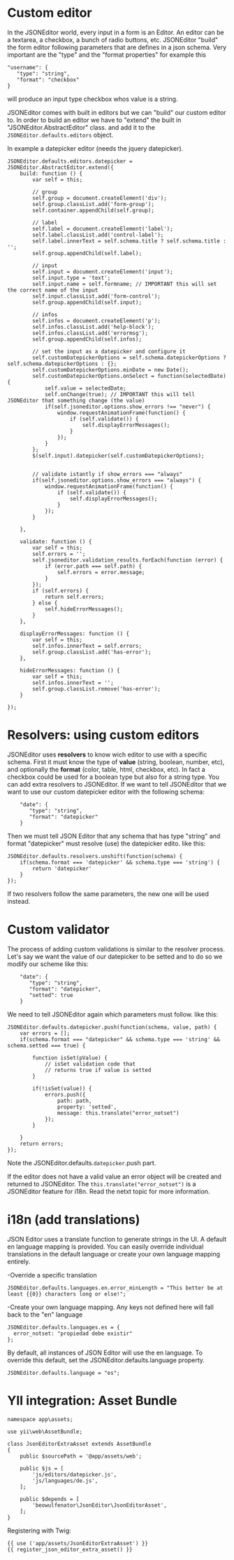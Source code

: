 # Custom editor

In the JSONEditor world, every input in a form is an Editor.
An editor can be a textarea, a checkbox, a bunch of radio buttons, etc.
JSONEditor "build" the form editor following parameters that are defines in a
json schema. Very important are the "type" and the "format properties"
for example this

    "username": {
       "type": "string",
       "format": "checkbox"
    }

will produce an input type checkbox whos value is a string.

JSONEditor comes with built in editors but we can "build" our custom editor
to. In order to build an editor we have to "extend" the built in
"JSONEditor.AbstractEditor" class. and add it to the `JSONEditor.defaults.editors`
object.

In example a datepicker editor (needs the jquery datepicker).

    JSONEditor.defaults.editors.datepicker = JSONEditor.AbstractEditor.extend({
        build: function () {
            var self = this;
    
            // group
            self.group = document.createElement('div');
            self.group.classList.add('form-group');
            self.container.appendChild(self.group);
    
            // label
            self.label = document.createElement('label');
            self.label.classList.add('control-label');
            self.label.innerText = self.schema.title ? self.schema.title : '';
            self.group.appendChild(self.label);
    
            // input
            self.input = document.createElement('input');
            self.input.type = 'text';
            self.input.name = self.formname; // IMPORTANT this will set the correct name of the input
            self.input.classList.add('form-control');
            self.group.appendChild(self.input);
    
            // infos
            self.infos = document.createElement('p');
            self.infos.classList.add('help-block');
            self.infos.classList.add('errormsg');
            self.group.appendChild(self.infos);
    
            // set the input as a datepicker and configure it
            self.customDatepickerOptions = self.schema.datepickerOptions ? self.schema.datepickerOptions : {};
            self.customDatepickerOptions.minDate = new Date();
            self.customDatepickerOptions.onSelect = function(selectedDate) {
                self.value = selectedDate;
                self.onChange(true); // IMPORTANT this will tell JSONEditor that something change (the value)
                if(self.jsoneditor.options.show_errors !== "never") {
                    window.requestAnimationFrame(function() {
                        if (self.validate()) {
                            self.displayErrorMessages();
                        }
                    });
                }
            };
            $(self.input).datepicker(self.customDatepickerOptions);
    
    
            // validate istantly if show_errors === "always"
            if(self.jsoneditor.options.show_errors === "always") {
                window.requestAnimationFrame(function() {
                    if (self.validate()) {
                        self.displayErrorMessages();
                    }
                });
            }
    
        },
    
        validate: function () {
            var self = this;
            self.errors = '';
            self.jsoneditor.validation_results.forEach(function (error) {
                if (error.path === self.path) {
                    self.errors = error.message;
                }
            });
            if (self.errors) {
                return self.errors;
            } else {
                self.hideErrorMessages();
            }
        },
    
        displayErrorMessages: function () {
            var self = this;
            self.infos.innerText = self.errors;
            self.group.classList.add('has-error');
        },
    
        hideErrorMessages: function () {
            var self = this;
            self.infos.innerText = '';
            self.group.classList.remove('has-error');
        }
    
    });

# Resolvers: using custom editors

JSONEditor uses **resolvers** to know wich editor to use with a specific schema.
First it must know the type of **value** (string, boolean, number, etc), and 
optionally the **format** (color, table, html, checkbox, etc).
In fact a checkbox could be used for a boolean type but also for a string type.
You can add extra resolvers to JSONEditor.
If we want to tell JSONEditor that we want to use our custom datepicker editor
with the following schema:

        "date": {
           "type": "string",
           "format": "datepicker"
        }

Then we must tell JSON Editor that any schema that has type "string" and format 
"datepicker" must resolve (use) the datepicker edito. like this:

    JSONEditor.defaults.resolvers.unshift(function(schema) {
        if(schema.format === 'datepicker' && schema.type === 'string') {
            return 'datepicker'
        }
    });
    
If two resolvers follow the same parameters, the new one will be used instead.


# Custom validator

The process of adding custom validations is similar to the resolver process.
Let's say we want the value of our datepicker to be setted and to do so
we modify our scheme like this:

        "date": {
           "type": "string",
           "format": "datepicker",
           "setted": true
        }

We need to tell JSONEditor again which parameters must follow. like this:

    JSONEditor.defaults.datepicker.push(function(schema, value, path) {
        var errors = [];
        if(schema.format === "datepicker" && schema.type === 'string' && schema.setted === true) {
        
            function isSet(pValue) {
                // isSet validation code that
                // returns true if value is setted
            }
    
            if(!isSet(value)) {
                errors.push({
                    path: path,
                    property: 'setted',
                    message: this.translate("error_notset")
                });
            }
    
        }
        return errors;
    });

Note the JSONEditor.defaults.`datepicker`.push part.

If the editor does not have a valid value an error object will be created and
returned to JSONEditor. The `this.translate("error_notset")` is a JSONEditor 
feature for i18n. Read the netxt topic for more information.
    
# i18n (add translations)
    
JSON Editor uses a translate function to generate strings in the UI. A default en
language mapping is provided. You can easily override individual translations in
the default language or create your own language mapping entirely.

-Override a specific translation

    JSONEditor.defaults.languages.en.error_minLength = "This better be at least {{0}} characters long or else!";

-Create your own language mapping. Any keys not defined here will fall back to
the "en" language

    JSONEditor.defaults.languages.es = {
      error_notset: "propiedad debe existir"
    };

By default, all instances of JSON Editor will use the en language. To override
this default, set the JSONEditor.defaults.language property.

    JSONEditor.defaults.language = "es";  
    
# YII integration: Asset Bundle

    namespace app\assets;
    
    use yii\web\AssetBundle;
    
    class JsonEditorExtraAsset extends AssetBundle
    {
        public $sourcePath = '@app/assets/web';
    
        public $js = [
            'js/editors/datepicker.js',
            'js/languages/de.js',
        ];
    
        public $depends = [
            'beowulfenator\JsonEditor\JsonEditorAsset',
        ];
    }
    
Registering with Twig:

    {{ use ('app/assets/JsonEditorExtraAsset') }}
    {{ register_json_editor_extra_asset() }}
    